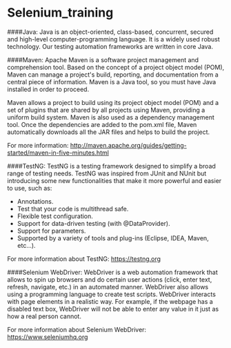 # Selenium_training


####Java:
Java is an object-oriented, class-based, concurrent, secured and high-level computer-programming language. It is a widely used robust technology. Our testing automation frameworks are written in core Java.

####Maven:
Apache Maven is a software project management and comprehension tool. Based on the concept of a project object model (POM), Maven can manage a project's build, reporting, and documentation from a central piece of information. Maven is a Java tool, so you must have Java installed in order to proceed.

Maven allows a project to build using its project object model (POM) and a set of plugins that are shared by all projects using Maven, providing a uniform build system. Maven is also used as a dependency management tool. Once the dependencies are added to the pom.xml file, Maven automatically downloads all the JAR files and helps to build the project.

For more information: http://maven.apache.org/guides/getting-started/maven-in-five-minutes.html

####TestNG:
TestNG is a testing framework designed to simplify a broad range of testing needs. TestNG was inspired from JUnit and NUnit but introducing some new functionalities that make it more powerful and easier to use, such as:

* Annotations.
* Test that your code is multithread safe.
* Flexible test configuration.
* Support for data-driven testing (with @DataProvider).
* Support for parameters.
* Supported by a variety of tools and plug-ins (Eclipse, IDEA, Maven, etc...).

For more information about TestNG: https://testng.org

####Selenium WebDriver:
WebDriver is a web automation framework that allows to spin up browsers and do certain user actions (click, enter text, refresh, navigate, etc.) in an automated manner. WebDriver also allows using a programming language to create test scripts. WebDriver interacts with page elements in a realistic way. For example, if the webpage has a disabled text box, WebDriver will not be able to enter any value in it just as how a real person cannot.

For more information about Selenium WebDriver: https://www.seleniumhq.org